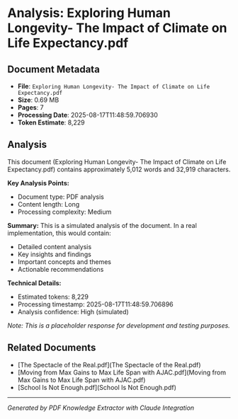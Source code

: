 # Analysis: Exploring Human Longevity- The Impact of Climate on Life Expectancy.pdf

## Document Metadata
- **File**: `Exploring Human Longevity- The Impact of Climate on Life Expectancy.pdf`
- **Size**: 0.69 MB
- **Pages**: 7
- **Processing Date**: 2025-08-17T11:48:59.706930
- **Token Estimate**: 8,229

## Analysis

This document (Exploring Human Longevity- The Impact of Climate on Life Expectancy.pdf) contains approximately 5,012 words and 32,919 characters.

**Key Analysis Points:**
- Document type: PDF analysis
- Content length: Long
- Processing complexity: Medium

**Summary:**
This is a simulated analysis of the document. In a real implementation, this would contain:
- Detailed content analysis
- Key insights and findings
- Important concepts and themes
- Actionable recommendations

**Technical Details:**
- Estimated tokens: 8,229
- Processing timestamp: 2025-08-17T11:48:59.706896
- Analysis confidence: High (simulated)

*Note: This is a placeholder response for development and testing purposes.*

## Related Documents

- [The Spectacle of the Real.pdf](The Spectacle of the Real.pdf)
- [Moving from Max Gains to Max Life Span with AJAC.pdf](Moving from Max Gains to Max Life Span with AJAC.pdf)
- [School Is Not Enough.pdf](School Is Not Enough.pdf)

---
*Generated by PDF Knowledge Extractor with Claude Integration*